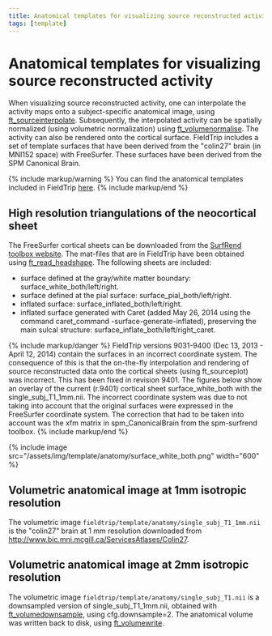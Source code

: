 ```yaml
---
title: Anatomical templates for visualizing source reconstructed activity
tags: [template]
---
```


# Anatomical templates for visualizing source reconstructed activity

When visualizing source reconstructed activity, one can interpolate the activity maps onto a subject-specific anatomical image, using [ft_sourceinterpolate](/reference/sourceinterpolate). Subsequently, the interpolated activity can be spatially normalized (using volumetric normalization) using [ft_volumenormalise](/reference/ft_volumeno/alise). The activity can also be rendered onto the cortical surface. FieldTrip includes a set of template surfaces that have been derived from the "colin27" brain (in MNI152 space) with FreeSurfer. These surfaces have been derived from the SPM Canonical Brain.

{% include markup/warning %}
You can find the anatomical templates included in FieldTrip [here](https://github.com/fieldtrip/fieldtrip/tree/master/template/anatomy).
{% include markup/end %}

## High resolution triangulations of the neocortical sheet

The FreeSurfer cortical sheets can be downloaded from the [SurfRend toolbox website](http://spmsurfrend.sourceforge.net/). The mat-files that are in FieldTrip have been obtained using [ft_read_headshape](/reference/fileio/read_headshape). The following sheets are included:

- surface defined at the gray/white matter boundary: surface_white_both/left/right.
- surface defined at the pial surface: surface_pial_both/left/right.
- inflated surface: surface_inflated_both/left/right.
- inflated surface generated with Caret (added May 26, 2014 using the command caret_command -surface-generate-inflated), preserving the main sulcal structure: surface_inflate_both/left/right_caret.

{% include markup/danger %}
FieldTrip versions 9031-9400 (Dec 13, 2013 - April 12, 2014) contain the surfaces in an incorrect coordinate system. The consequence of this is that the on-the-fly interpolation and rendering of source reconstructed data onto the cortical sheets (using ft_sourceplot) was incorrect. This has been fixed in revision 9401. The figures below show an overlay of the current (r.9401) cortical sheet surface_white_both with the single_subj_T1_1mm.nii. The incorrect coordinate system was due to not taking into account that the original surfaces were expressed in the FreeSurfer coordinate system. The correction that had to be taken into account was the xfm matrix in spm_CanonicalBrain from the spm-surfrend toolbox.
{% include markup/end %}

{% include image src="/assets/img/template/anatomy/surface_white_both.png" width="600" %}

## Volumetric anatomical image at 1mm isotropic resolution

The volumetric image `fieldtrip/template/anatomy/single_subj_T1_1mm.nii` is the "colin27" brain at 1 mm resolution downloaded from <http://www.bic.mni.mcgill.ca/ServicesAtlases/Colin27>.

## Volumetric anatomical image at 2mm isotropic resolution

The volumetric image `fieldtrip/template/anatomy/single_subj_T1.nii` is a downsampled version of single_subj_T1_1mm.nii, obtained with [ft_volumedownsample](/reference/ft_volumedowns/ple), using cfg.downsample=2. The anatomical volume was written back to disk, using [ft_volumewrite](/reference/ft_vol/ewrite).
